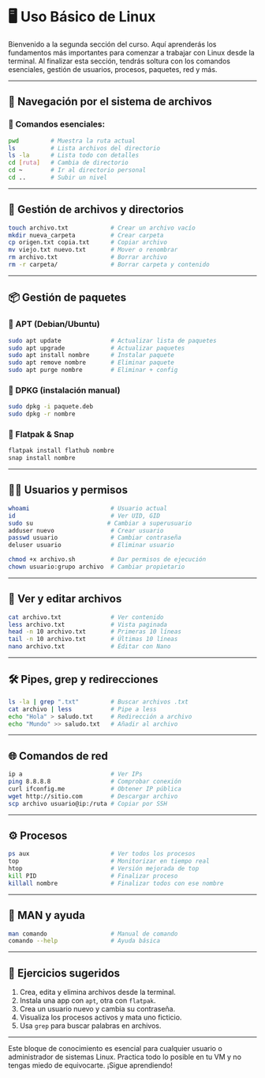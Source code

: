 
# 🖥️ Uso Básico de Linux

Bienvenido a la segunda sección del curso. Aquí aprenderás los fundamentos más importantes para comenzar a trabajar con Linux desde la terminal. Al finalizar esta sección, tendrás soltura con los comandos esenciales, gestión de usuarios, procesos, paquetes, red y más.

---

## 🧭 Navegación por el sistema de archivos

### 🔹 Comandos esenciales:
```bash
pwd         # Muestra la ruta actual
ls          # Lista archivos del directorio
ls -la      # Lista todo con detalles
cd [ruta]   # Cambia de directorio
cd ~        # Ir al directorio personal
cd ..       # Subir un nivel
```

---

## 📂 Gestión de archivos y directorios

```bash
touch archivo.txt            # Crear un archivo vacío
mkdir nueva_carpeta          # Crear carpeta
cp origen.txt copia.txt      # Copiar archivo
mv viejo.txt nuevo.txt       # Mover o renombrar
rm archivo.txt               # Borrar archivo
rm -r carpeta/               # Borrar carpeta y contenido
```

---

## 📦 Gestión de paquetes

### 🔸 APT (Debian/Ubuntu)
```bash
sudo apt update              # Actualizar lista de paquetes
sudo apt upgrade             # Actualizar paquetes
sudo apt install nombre      # Instalar paquete
sudo apt remove nombre       # Eliminar paquete
sudo apt purge nombre        # Eliminar + config
```

### 🔸 DPKG (instalación manual)
```bash
sudo dpkg -i paquete.deb
sudo dpkg -r nombre
```

### 🔸 Flatpak & Snap
```bash
flatpak install flathub nombre
snap install nombre
```

---

## 🧑‍💻 Usuarios y permisos

```bash
whoami                       # Usuario actual
id                           # Ver UID, GID
sudo su                     # Cambiar a superusuario
adduser nuevo                # Crear usuario
passwd usuario               # Cambiar contraseña
deluser usuario              # Eliminar usuario

chmod +x archivo.sh          # Dar permisos de ejecución
chown usuario:grupo archivo  # Cambiar propietario
```

---

## 📄 Ver y editar archivos

```bash
cat archivo.txt              # Ver contenido
less archivo.txt             # Vista paginada
head -n 10 archivo.txt       # Primeras 10 líneas
tail -n 10 archivo.txt       # Últimas 10 líneas
nano archivo.txt             # Editar con Nano
```

---

## 🛠️ Pipes, grep y redirecciones

```bash
ls -la | grep ".txt"         # Buscar archivos .txt
cat archivo | less           # Pipe a less
echo "Hola" > saludo.txt     # Redirección a archivo
echo "Mundo" >> saludo.txt   # Añadir al archivo
```

---

## 🌐 Comandos de red

```bash
ip a                         # Ver IPs
ping 8.8.8.8                 # Comprobar conexión
curl ifconfig.me             # Obtener IP pública
wget http://sitio.com        # Descargar archivo
scp archivo usuario@ip:/ruta # Copiar por SSH
```

---

## ⚙️ Procesos

```bash
ps aux                       # Ver todos los procesos
top                          # Monitorizar en tiempo real
htop                         # Versión mejorada de top
kill PID                     # Finalizar proceso
killall nombre               # Finalizar todos con ese nombre
```

---

## 📑 MAN y ayuda

```bash
man comando                  # Manual de comando
comando --help               # Ayuda básica
```

---

## 🧪 Ejercicios sugeridos

1. Crea, edita y elimina archivos desde la terminal.
2. Instala una app con `apt`, otra con `flatpak`.
3. Crea un usuario nuevo y cambia su contraseña.
4. Visualiza los procesos activos y mata uno ficticio.
5. Usa `grep` para buscar palabras en archivos.

---

Este bloque de conocimiento es esencial para cualquier usuario o administrador de sistemas Linux. Practica todo lo posible en tu VM y no tengas miedo de equivocarte. ¡Sigue aprendiendo!

